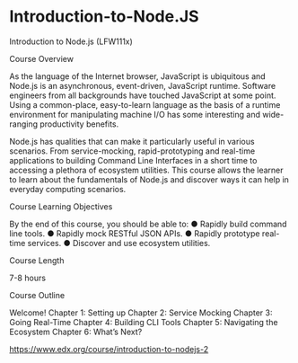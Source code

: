 # Introduction-to-Node.JS

Introduction to Node.js (LFW111x)

Course Overview

As the language of the Internet browser, JavaScript is ubiquitous and Node.js is an
asynchronous, event-driven, JavaScript runtime. Software engineers from all backgrounds have
touched JavaScript at some point. Using a common-place, easy-to-learn language as the basis
of a runtime environment for manipulating machine I/O has some interesting and wide-ranging
productivity benefits.

Node.js has qualities that can make it particularly useful in various scenarios. From
service-mocking, rapid-prototyping and real-time applications to building Command Line
Interfaces in a short time to accessing a plethora of ecosystem utilities. This course allows the
learner to learn about the fundamentals of Node.js and discover ways it can help in everyday
computing scenarios.

Course Learning Objectives

By the end of this course, you should be able to:
● Rapidly build command line tools.
● Rapidly mock RESTful JSON APIs.
● Rapidly prototype real-time services.
● Discover and use ecosystem utilities.

Course Length

7-8 hours

Course Outline

Welcome!
Chapter 1: Setting up
Chapter 2: Service Mocking
Chapter 3: Going Real-Time
Chapter 4: Building CLI Tools
Chapter 5: Navigating the Ecosystem
Chapter 6: What’s Next?


https://www.edx.org/course/introduction-to-nodejs-2
